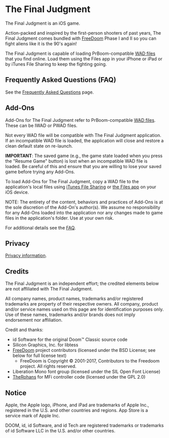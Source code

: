 The Final Judgment
==================

The Final Judgment is an iOS game.

Action-packed and inspired by the first-person shooters of past years, The Final Judgment comes bundled with [FreeDoom](https://freedoom.github.io/) Phase I and II so you can fight aliens like it is the 90's again!

The Final Judgment is capable of loading PrBoom-compatible [WAD files](https://en.wikipedia.org/wiki/Doom_WAD) that you find online. Load them using the Files app in your iPhone or iPad or by iTunes File Sharing to keep the fighting going.

Frequently Asked Questions (FAQ)
--------------------------------

See the [Frequently Asked Questions](faq.html) page.

Add-Ons
-------

Add-Ons for The Final Judgment refer to PrBoom-compatible [WAD files](https://en.wikipedia.org/wiki/Doom_WAD). These can be IWAD or PWAD files.

Not every WAD file will be compatible with The Final Judgment application. If an incompatible WAD file is loaded, the application will close and restore a clean default state on re-launch.

**IMPORTANT**: The saved game (e.g., the game state loaded when you press the "Resume Game" button) is lost when an incompatible WAD file is loaded. Be careful of this and ensure that you are willing to lose your saved game before trying any Add-Ons.

To load Add-Ons for The Final Judgment, copy a WAD file to the application's local files using [iTunes File Sharing](https://support.apple.com/en-us/HT201301) or [the Files app](https://support.apple.com/en-us/HT206481) on your iOS device.

NOTE: The entirety of the content, behaviors and practices of Add-Ons is at the sole discretion of the Add-On's author(s). We assume no responsibility for any Add-Ons loaded into the application nor any changes made to game files in the application's folder. Use at your own risk.

For additional details see the [FAQ](faq.html).

Privacy
-------

[Privacy information](privacy.html).


Credits
-------

The Final Judgment is an independent effort; the credited elements below are not affiliated with The Final Judgment.

All company names, product names, trademarks and/or registered trademarks are property of their respective owners. All company, product and/or service names used on this page are for identification purposes only. Use of these names, trademarks and/or brands does not imply endorsement nor affiliation.

Credit and thanks:

- id Software for the original Doom™ Classic source code
- Silicon Graphics, Inc. for libtess
- [FreeDoom](https://freedoom.github.io/) project contributors (licensed under the BSD License; see below for full license text)
    - FreeDoom is Copyright © 2001-2017, Contributors to the Freedoom project.  All rights reserved.
- Liberation Mono font group (licensed under the SIL Open Font License)
- [TheRohans](https://github.com/TheRohans/DOOM-IOS2/) for MFi controller code (licensed under the GPL 2.0)

Notice
------

Apple, the Apple logo, iPhone, and iPad are trademarks of Apple Inc., registered in the U.S. and other countries and regions. App Store is a service mark of Apple Inc.

DOOM, id, id Software, and id Tech are registered trademarks or trademarks of id Software LLC in the U.S. and/or other countries.

